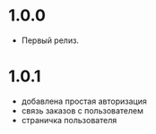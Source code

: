 # 1.0.0
- Первый релиз.
# 1.0.1
- добавлена простая авторизация 
- связь заказов с пользователем
- страничка пользователя


